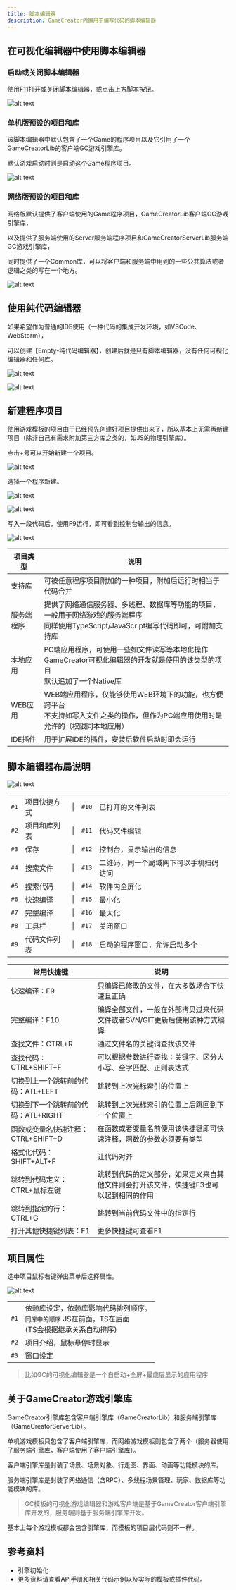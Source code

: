 ```yaml
---
title: 脚本编辑器
description: GameCreator内置用于编写代码的脚本编辑器
---
```


## 在可视化编辑器中使用脚本编辑器

### 启动或关闭脚本编辑器

使用F11打开或关闭脚本编辑器，或点击上方脚本按钮。

![alt text](https://cdn.gcw.wiki/gcw/image/zh_hans/getting-started/18.script/2.edit/image.png)

### 单机版预设的项目和库

该脚本编辑器中默认包含了一个Game的程序项目以及它引用了一个GameCreatorLib的客户端GC游戏引擎库。

默认游戏启动时则是启动这个Game程序项目。

![alt text](https://cdn.gcw.wiki/gcw/image/zh_hans/getting-started/18.script/2.edit/image-1.png)

### 网络版预设的项目和库

网络版默认提供了客户端使用的Game程序项目，GameCreatorLib客户端GC游戏引擎库，

以及提供了服务端使用的Server服务端程序项目和GameCreatorServerLib服务端GC游戏引擎库，

同时提供了一个Common库，可以将客户端和服务端中用到的一些公共算法或者逻辑之类的写在一个地方。

![alt text](https://cdn.gcw.wiki/gcw/image/zh_hans/getting-started/18.script/2.edit/image-2.png)

## 使用纯代码编辑器

如果希望作为普通的IDE使用（一种代码的集成开发环境，如VSCode、WebStorm），

可以创建【Empty-纯代码编辑器】，创建后就是只有脚本编辑器，没有任何可视化编辑器和任何库。

![alt text](https://cdn.gcw.wiki/gcw/image/zh_hans/getting-started/18.script/2.edit/image-3.png)

![alt text](https://cdn.gcw.wiki/gcw/image/zh_hans/getting-started/18.script/2.edit/image-4.png)

## 新建程序项目

使用游戏模板的项目由于已经预先创建好项目提供出来了，所以基本上无需再新建项目（除非自己有需求附加第三方库之类的，如JS的物理引擎库）。

点击+号可以开始新建一个项目。

![alt text](https://cdn.gcw.wiki/gcw/image/zh_hans/getting-started/18.script/2.edit/image-5.png)

选择一个程序新建。

![alt text](https://cdn.gcw.wiki/gcw/image/zh_hans/getting-started/18.script/2.edit/image-6.png)

![alt text](https://cdn.gcw.wiki/gcw/image/zh_hans/getting-started/18.script/2.edit/image-7.png)

写入一段代码后，使用F9运行，即可看到控制台输出的信息。

![alt text](https://cdn.gcw.wiki/gcw/image/zh_hans/getting-started/18.script/2.edit/image-8.png)

| 项目类型   | 说明                                                                                                                                      |
| ---------- | ----------------------------------------------------------------------------------------------------------------------------------------- |
| 支持库     | 可被任意程序项目附加的一种项目，附加后运行时相当于代码合并                                                                                |
| 服务端程序 | 提供了网络通信服务器、多线程、数据库等功能的项目，一般用于网络游戏的服务端程序<br>同样使用TypeScript/JavaScript编写代码即可，可附加支持库 |
| 本地应用   | PC端应用程序，可使用一些如文件读写等本地化操作<br>GameCreator可视化编辑器的开发就是使用的该类型的项目<br>默认追加了一个Native库           |
| WEB应用    | WEB端应用程序，仅能够使用WEB环境下的功能，也方便跨平台<br>不支持如写入文件之类的操作，但作为PC端应用使用时是允许的（权限同本地应用）      |
| IDE插件    | 用于扩展IDE的插件，安装后软件启动时即会运行                                                                                               |

## 脚本编辑器布局说明

![alt text](https://cdn.gcw.wiki/gcw/image/zh_hans/getting-started/18.script/2.edit/image-9.png)

|      |              |     |       |                                        |
| ---- | ------------ | --- | ----- | -------------------------------------- |
| `#1` | 项目快捷方式 | \|  | `#10` | 已打开的文件列表                       |
| `#2` | 项目和库列表 | \|  | `#11` | 代码文件编辑                           |
| `#3` | 保存         | \|  | `#12` | 控制台，显示输出的信息                 |
| `#4` | 搜索文件     | \|  | `#13` | 二维码，同一个局域网下可以手机扫码访问 |
| `#5` | 搜索代码     | \|  | `#14` | 软件内全屏化                           |
| `#6` | 快速编译     | \|  | `#15` | 最小化                                 |
| `#7` | 完整编译     | \|  | `#16` | 最大化                                 |
| `#8` | 工具栏       | \|  | `#17` | 关闭窗口                               |
| `#9` | 代码文件列表 | \|  | `#18` | 启动的程序窗口，允许启动多个           |

| 常用快捷键                          | 说明                                                                                   |
| ----------------------------------- | -------------------------------------------------------------------------------------- |
| 快速编译：F9                        | 只编译已修改的文件，在大多数场合下快速且正确                                           |
| 完整编译：F10                       | 编译全部文件，一般在外部拷贝过来代码文件或者SVN/GIT更新后使用该种方式编译              |
| 查找文件：CTRL+R                    | 通过文件名的关键词查找该文件                                                           |
| 查找代码：CTRL+SHIFT+F              | 可以根据参数进行查找：关键字、区分大小写、全字匹配、正则表达式                         |
| 切换到上一个跳转前的代码：ATL+LEFT  | 跳转到上次光标索引的位置上                                                             |
| 切换到下一个跳转前的代码：ATL+RIGHT | 跳转到上次光标索引的位置上后跳回到下一个位置上                                         |
| 函数或变量名快速注释：CTRL+SHIFT+D  | 在函数或者变量名前使用该快捷键即可快速注释，函数的参数必须要有类型                     |
| 格式化代码：SHIFT+ALT+F             | 让代码对齐                                                                             |
| 跳转到代码定义：CTRL+鼠标左键       | 跳转到代码的定义部分，如果定义来自其他文件则会打开该文件，快捷键F3也可以起到相同的作用 |
| 跳转到指定的行：CTRL+G              | 跳转到当前代码文件中的指定行                                                           |
| 打开其他快捷键列表：F1              | 更多快捷键可查看F1                                                                     |

## 项目属性

选中项目鼠标右键弹出菜单后选择属性。

![alt text](https://cdn.gcw.wiki/gcw/image/zh_hans/getting-started/18.script/2.edit/image-10.png)

|      |                                                                                                         |
| ---- | ------------------------------------------------------------------------------------------------------- |
| `#1` | 依赖库设定，依赖库影响代码排列顺序。<br>`同库中的顺序` JS在前面，TS在后面<br>(TS会根据继承关系自动排序) |
| `#2` | 项目介绍，鼠标悬停时显示                                                                                |
| `#3` | 窗口设定                                                                                                |

> 比如GC的可视化编辑器是一个自启动+全屏+最底层显示的应用程序

## 关于GameCreator游戏引擎库

GameCreator引擎库包含客户端引擎库（GameCreatorLib）和服务端引擎库（GameCreatorServerLib）。

单机游戏模板只包含了客户端引擎库，而网络游戏模板则包含了两个（服务器使用了服务端引擎库，客户端使用了客户端引擎库）。

客户端引擎库是封装了场景、场景对象、行走图、界面、动画等功能模块的库。

服务端引擎库是封装了网络通信（含RPC）、多线程场景管理、玩家、数据库等功能模块的库。

> GC模板的可视化游戏编辑器和游戏客户端是基于GameCreator客户端引擎库开发的，服务端则基于服务端引擎库开发。

基本上每个游戏模板都会包含引擎库，而模板的项目层代码则不一样。

## 参考资料

- 引擎初始化
- 更多资料请查看API手册和相关代码示例以及实际的模板或插件代码。
